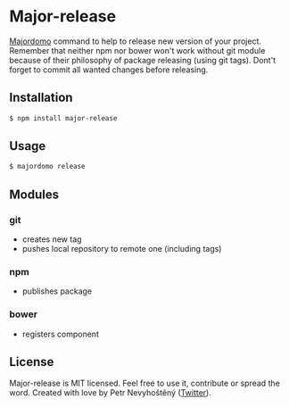 # Major-release

[Majordomo](https://github.com/nevyk/majordomo) command to help to release new version of your project. Remember that neither npm nor bower won't work without git module because of their philosophy of package releasing (using git tags). Dont't forget to commit all wanted changes before releasing.

## Installation

```bash
$ npm install major-release
```

## Usage

```bash
$ majordomo release
```

## Modules

### git

- creates new tag
- pushes local repository to remote one (including tags)

### npm

- publishes package

### bower

- registers component

## License

Major-release is MIT licensed. Feel free to use it, contribute or spread the word. Created with love by Petr Nevyhoštěný ([Twitter](https://twitter.com/pnevyk)).